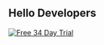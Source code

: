## Hello Developers

[<img alt="Free 34 Day Trial" src="https://github.com/ynab/.github/assets/759811/a8d1d0de-82ef-49fb-b355-84bc117b8b2f">](https://www.ynab.com/sign-up)
